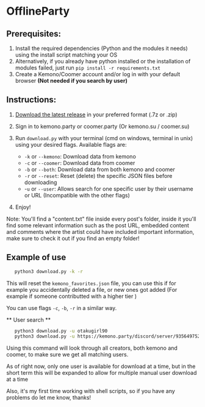 
# OfflineParty

## Prerequisites:

1. Install the required dependencies (Python and the modules it needs) using the install script matching your OS
2. Alternatively, if you already have python installed or the installation of modules failed, just run ```pip install -r requirements.txt```
3. Create a Kemono/Coomer account and/or log in with your default browser **(Not needed if you search by user)**

## Instructions: 

1. [Download the latest release](https://github.com/2000GHz/OfflineParty/releases) in your preferred format (.7z or .zip)

2. Sign in to kemono.party or coomer.party (Or kemono.su / coomer.su)

3. Run `download.py` with your terminal (cmd on windows, terminal in unix) using your desired flags. Available flags are:
    - `-k` or `--kemono`: Download data from kemono
    - `-c` or `--coomer`: Download data from coomer
    - `-b` or `--both`: Download data from both kemono and coomer
    - `-r` or `--reset`: Reset (delete) the specific JSON files before downloading
    - -`u` or `--user`: Allows search for one specific user by their username or URL (Incompatible with the other flags)

4. Enjoy!

Note: You'll find a "content.txt" file inside every post's folder, inside it you'll find some relevant information such as the post URL, embedded content and comments where the artist could have included important information, make sure to check it out if you find an empty folder!

## Example of use

```bash
   python3 download.py -k -r
```
This will reset the `kemono_favorites.json` file, you can use this if for example you accidentally deleted a file, or new ones got added (For example if someone contributted with a higher tier )

You can use flags `-c`, `-b`, `-r` in a similar way.

** User search **
```bash
   python3 download.py -u otakugirl90
   python3 download.py -u https://kemono.party/discord/server/935649752475897936
```

Using this command will look through all creators, both kemono and coomer, to make sure we get all matching users.

As of right now, only one user is available for download at a time, but in the short term this will be expanded to allow for multiple manual user download at a time

Also, it's my first time working with shell scripts, so if you have any problems do let me know, thanks! 
